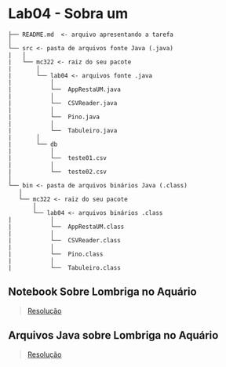 # Lab04 - Sobra um
~~~
├── README.md  <- arquivo apresentando a tarefa
│
└── src <- pasta de arquivos fonte Java (.java)
|   │
|   └── mc322 <- raiz do seu pacote
|       │
|       └── lab04 <- arquivos fonte .java
|           │
|           └──  AppRestaUM.java
|           │
|           └──  CSVReader.java
|           │
|           └──  Pino.java
|           │
|           └──  Tabuleiro.java
|       │
|       └── db
|           │
|           └──  teste01.csv
|           │
|           └──  teste02.csv
│
└── bin <- pasta de arquivos binários Java (.class)
   │
   └── mc322 <- raiz do seu pacote
       │
       └── lab04 <- arquivos binários .class
|           │
|           └──  AppRestaUM.class
|           │
|           └──  CSVReader.class
|           │
|           └──  Pino.class
|           │
|           └──  Tabuleiro.class
~~~

## Notebook Sobre Lombriga no Aquário
> [Resolução](https://github.com/Rai0Catodic0/MC322/blob/main/Lab03/notebook/lab-lombriga-ra177836.ipynb)

## Arquivos Java sobre Lombriga no Aquário
> [Resolução](https://github.com/Rai0Catodic0/MC322/tree/main/Lab03/src/mc322/lab03)
